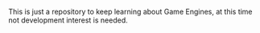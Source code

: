This is just a repository to keep learning about Game Engines, at this time not development interest is needed.

